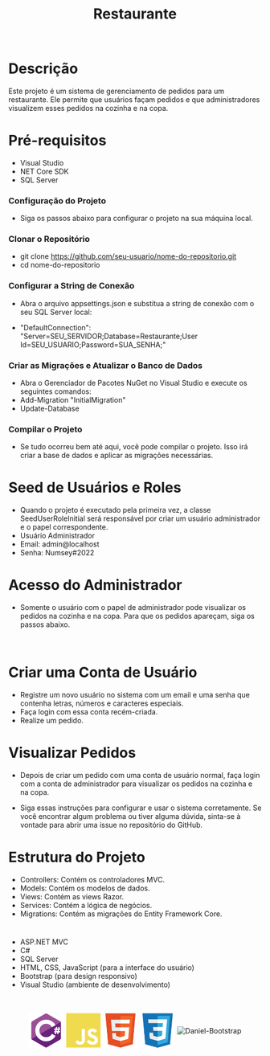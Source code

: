 <h1 align="center">Restaurante</h1>
<br>



<h1>Descrição</h1>
Este projeto é um sistema de gerenciamento de pedidos para um restaurante. Ele permite que usuários façam pedidos e que administradores visualizem esses pedidos na cozinha e na copa.


<h1>Pré-requisitos</h1>


- Visual Studio
- NET Core SDK
- SQL Server

<h3>Configuração do Projeto</h3>

- Siga os passos abaixo para configurar o projeto na sua máquina local.


<h3>Clonar o Repositório</h3>

- git clone https://github.com/seu-usuario/nome-do-repositorio.git
- cd nome-do-repositorio

<h3>Configurar a String de Conexão</h3> 

- Abra o arquivo appsettings.json e substitua a string de conexão com o seu SQL Server local:

 
- "DefaultConnection": "Server=SEU_SERVIDOR;Database=Restaurante;User Id=SEU_USUARIO;Password=SUA_SENHA;"
  

<h3>Criar as Migrações e Atualizar o Banco de Dados</h3>

- Abra o Gerenciador de Pacotes NuGet no Visual Studio e execute os seguintes comandos:
- Add-Migration "InitialMigration"
- Update-Database

<h3>Compilar o Projeto</h3>

- Se tudo ocorreu bem até aqui, você pode compilar o projeto. Isso irá criar a base de dados e aplicar as migrações necessárias.


<h1>Seed de Usuários e Roles</h1>

- Quando o projeto é executado pela primeira vez, a classe SeedUserRoleInitial será responsável por criar um usuário administrador e o papel correspondente.
- Usuário Administrador
- Email: admin@localhost
- Senha: Numsey#2022


<h1>Acesso do Administrador</h1>

- Somente o usuário com o papel de administrador pode visualizar os pedidos na cozinha e na copa. Para que os pedidos apareçam, siga os passos abaixo.
<br>

<h1>Criar uma Conta de Usuário </h1>

- Registre um novo usuário no sistema com um email e uma senha que contenha letras, números e caracteres especiais.
- Faça login com essa conta recém-criada.
- Realize um pedido.

<h1>Visualizar Pedidos</h1>

- Depois de criar um pedido com uma conta de usuário normal, faça login com a conta de administrador para visualizar os pedidos na cozinha e na copa.

- Siga essas instruções para configurar e usar o sistema corretamente. Se você encontrar algum problema ou tiver alguma dúvida, sinta-se à vontade para abrir uma issue no repositório do GitHub.


<h1> Estrutura do Projeto </h1>

- Controllers: Contém os controladores MVC.
- Models: Contém os modelos de dados.
- Views: Contém as views Razor.
- Services: Contém a lógica de negócios.
- Migrations: Contém as migrações do Entity Framework Core.

<h1></h1>

- ASP.NET MVC
- C#
- SQL Server
- HTML, CSS, JavaScript (para a interface do usuário)
- Bootstrap (para design responsivo)
- Visual Studio (ambiente de desenvolvimento)

<br>



<div style="display: inline_block" align = "center"><br>
  <img align="center" alt="Daniel-Csharp" height="70" width="70" src="https://raw.githubusercontent.com/devicons/devicon/master/icons/csharp/csharp-original.svg">
  <img align="center" alt="Daniel-Js" height="70" width="70" src="https://raw.githubusercontent.com/devicons/devicon/master/icons/javascript/javascript-plain.svg">
  <img align="center" alt="Daniel-HTML" height="70" width="70" src="https://raw.githubusercontent.com/devicons/devicon/master/icons/html5/html5-original.svg">
  <img align="center" alt="Daniel-CSS" height="70" width="70" src="https://raw.githubusercontent.com/devicons/devicon/master/icons/css3/css3-original.svg">
  <img align="center" alt="Daniel-Bootstrap" height="70" width="70"  src="https://cdn.jsdelivr.net/gh/devicons/devicon/icons/bootstrap/bootstrap-original-wordmark.svg" />
          
</div>
